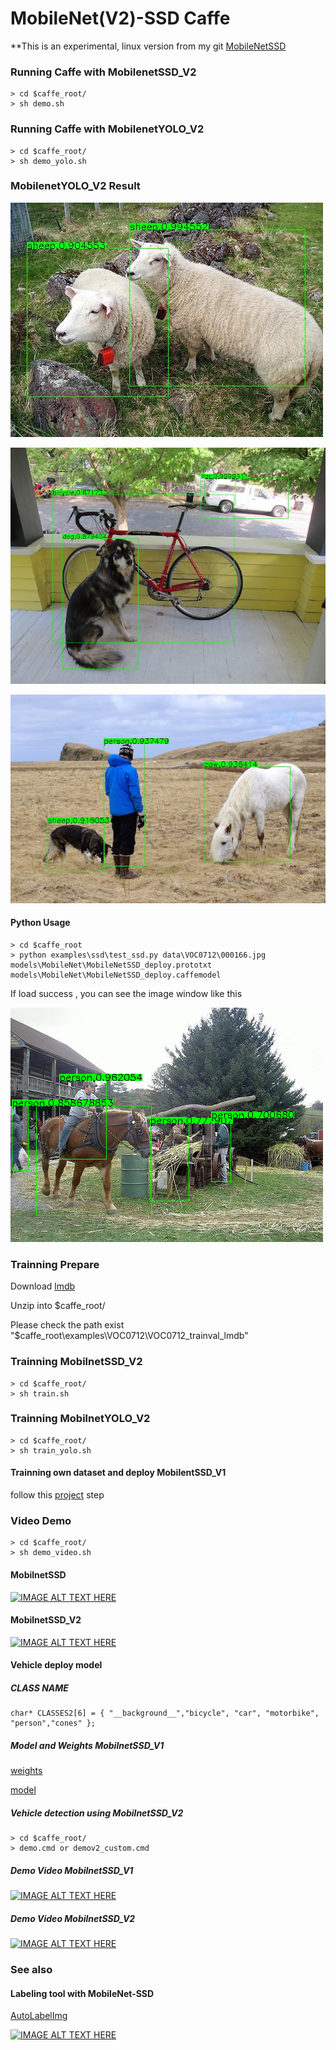 # MobileNet(V2)-SSD Caffe

**This is an experimental, linux version from my git [MobileNetSSD](https://github.com/eric612/MobileNet-SSD-windows)


### Running Caffe with MobilenetSSD_V2

```
> cd $caffe_root/
> sh demo.sh
```
### Running Caffe with MobilenetYOLO_V2

```
> cd $caffe_root/
> sh demo_yolo.sh
```

### MobilenetYOLO_V2 Result

![alt tag](out/00001.jpg)

![alt tag](out/00006.jpg)

![alt tag](out/00010.jpg)

#### Python Usage

```
> cd $caffe_root
> python examples\ssd\test_ssd.py data\VOC0712\000166.jpg models\MobileNet\MobileNetSSD_deploy.prototxt models\MobileNet\MobileNetSSD_deploy.caffemodel
```

If load success , you can see the image window like this 

![alt tag](2017-12-13_141522.png)


### Trainning Prepare

Download [lmdb](https://drive.google.com/open?id=19pBP1NwomDvm43xxgDaRuj_X4KubwuCZ)

Unzip into $caffe_root/ 

Please check the path exist "$caffe_root\examples\VOC0712\VOC0712_trainval_lmdb"


### Trainning MobilnetSSD_V2
  
```
> cd $caffe_root/
> sh train.sh
```

### Trainning MobilnetYOLO_V2
  
```
> cd $caffe_root/
> sh train_yolo.sh
```

#### Trainning own dataset and deploy MobilentSSD_V1

follow this [project](https://github.com/chuanqi305/MobileNet-SSD) step

### Video Demo

```
> cd $caffe_root/
> sh demo_video.sh
```

#### MobilnetSSD
[![IMAGE ALT TEXT HERE](https://img.youtube.com/vi/9REYv5H3WMw/0.jpg)](https://www.youtube.com/watch?v=9REYv5H3WMw)

#### MobilnetSSD_V2

[![IMAGE ALT TEXT HERE](https://img.youtube.com/vi/0jzYd-UfaYY/0.jpg)](https://www.youtube.com/watch?v=0jzYd-UfaYY)

#### Vehicle deploy model 

##### CLASS NAME

```
char* CLASSES2[6] = { "__background__","bicycle", "car", "motorbike", "person","cones" };
```
##### Model and Weights MobilnetSSD_V1

[weights](https://drive.google.com/open?id=1LbLSTPFSlHML5qAUYN-kt1bw2HxvvNWS)

[model](https://drive.google.com/open?id=1KOE5r-71FFWU0LZbpo9HMEUwM_RE1LHR)

##### Vehicle detection using MobilnetSSD_V2

```
> cd $caffe_root/
> demo.cmd or demov2_custom.cmd 
```

##### Demo Video MobilnetSSD_V1

[![IMAGE ALT TEXT HERE](https://img.youtube.com/vi/jn6SOzT_wPA/0.jpg)](https://www.youtube.com/watch?v=jn6SOzT_wPA)

##### Demo Video MobilnetSSD_V2

[![IMAGE ALT TEXT HERE](https://img.youtube.com/vi/oc3tXxOoSH4/0.jpg)](https://www.youtube.com/watch?v=oc3tXxOoSH4)

### See also

#### Labeling tool with MobileNet-SSD

[AutoLabelImg](https://github.com/eric612/AutoLabelImg)

[![IMAGE ALT TEXT HERE](https://img.youtube.com/vi/PnFCTBvq3OI/0.jpg)](https://www.youtube.com/watch?v=PnFCTBvq3OI)

